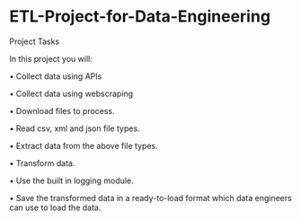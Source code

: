 # ETL-Project-for-Data-Engineering

Project Tasks

In this project you will:

  •	Collect data using APIs
  
  •	Collect data using webscraping
  
  •	Download files to process. 
  
  •	Read csv, xml and json file types.
  
  •	Extract data from the above file types.
  
  •	Transform data.
  
  •	Use the built in logging module.
  
  •	Save the transformed data in a ready-to-load format which data engineers can use to load the data.
